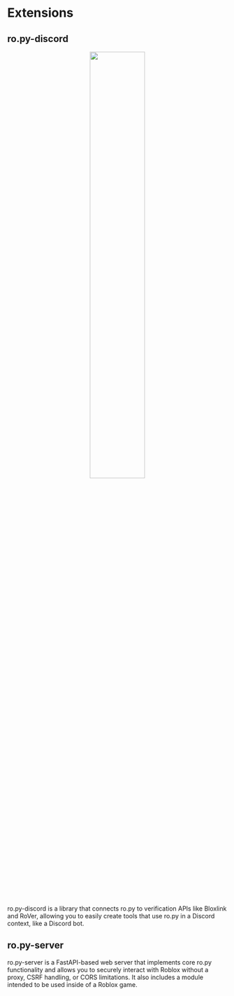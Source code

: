 # Extensions

## ro.py-discord
<div align="center">
    <a href="https://github.com/invalidkaro/ro.py-discord">
        <img width="50%" src="https://raw.githubusercontent.com/invalidkaro/ro.py-discord/main/resources/textlogo.svg">
    </a>
</div>
ro.py-discord is a library that connects ro.py to verification APIs like Bloxlink and RoVer, allowing you to easily 
create tools that use ro.py in a Discord context, like a Discord bot.

## ro.py-server
ro.py-server is a FastAPI-based web server that implements core ro.py functionality and allows you to securely interact
with Roblox without a proxy, CSRF handling, or CORS limitations. It also includes a module intended to be used inside
of a Roblox game.